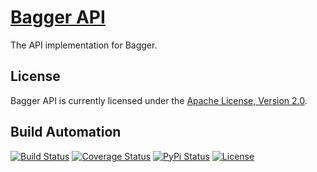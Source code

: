 # [Bagger API](http://bagger-api.hive.pt)

The API implementation for Bagger.

## License

Bagger API is currently licensed under the [Apache License, Version 2.0](http://www.apache.org/licenses/).

## Build Automation

[![Build Status](https://travis-ci.com/hivesolutions/bagger_api.svg?branch=master)](https://travis-ci.com/hivesolutions/bagger_api)
[![Coverage Status](https://coveralls.io/repos/hivesolutions/bagger_api/badge.svg?branch=master)](https://coveralls.io/r/hivesolutions/bagger_api?branch=master)
[![PyPi Status](https://img.shields.io/pypi/v/bagger_api.svg)](https://pypi.python.org/pypi/bagger_api)
[![License](https://img.shields.io/badge/license-Apache%202.0-blue.svg)](https://www.apache.org/licenses/)
